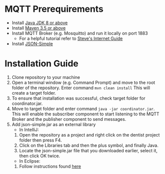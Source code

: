 # MQTT Prerequirements
* Install [Java JDK 8 or above](https://www.oracle.com/java/technologies/javase/javase-jdk8-downloads.html)
* Install [Maven 3.5 or above](https://maven.apache.org/download.cgi)
* Install MQTT Broker (e.g. Mosquitto) and run it locally on port 1883
   * For a helpful tutorial refer to [Steve's Internet Guide](http://www.steves-internet-guide.com/install-mosquitto-broker/)
* Install [JSON-Simple](http://www.java2s.com/Code/Jar/j/Downloadjsonsimple11jar.htm)

# Installation Guide
1. Clone repository to your machine
2. Open a terminal window (e.g. Command Prompt) and move to the root folder of the repository. Enter command `mvn clean install` This will create a target folder.
3. To ensure that installation was successful, check target folder for coordinator.jar.
4. Move to target folder and enter command `java -jar coordinator.jar`. This will enable the subscriber component to start listening to the MQTT Broker and the publisher component to send messages.
5. Add json-simple.jar as an external library
    * In IntelliJ:
     1. Open the repository as a project and right click on the dentist project folder then press F4.
     2. Click on the Libraries tab and then the plus symbol, and finally Java.
     3. Locate the json-simple.jar file that you downloaded earlier, select it, then click OK twice.
    * In Eclipse:
     1. Follow instructions found [here](https://stackoverflow.com/questions/8997598/importing-json-into-an-eclipse-project/8997703#8997703) 






